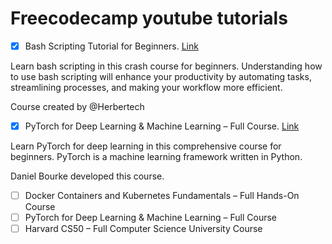 # Freecodecamp youtube tutorials
- [x] Bash Scripting Tutorial for Beginners. [Link](https://www.youtube.com/watch?v=tK9Oc6AEnR4)

Learn bash scripting in this crash course for beginners. Understanding how to use bash scripting will enhance your productivity by automating tasks, streamlining processes, and making your workflow more efficient.

Course created by @Herbertech

- [x] PyTorch for Deep Learning & Machine Learning – Full Course. [Link](https://www.youtube.com/watch?v=V_xro1bcAuA)

Learn PyTorch for deep learning in this comprehensive course for beginners. PyTorch is a machine learning framework written in Python.

Daniel Bourke developed this course.

- [ ] Docker Containers and Kubernetes Fundamentals – Full Hands-On Course
- [ ] PyTorch for Deep Learning & Machine Learning – Full Course
- [ ] Harvard CS50 – Full Computer Science University Course

